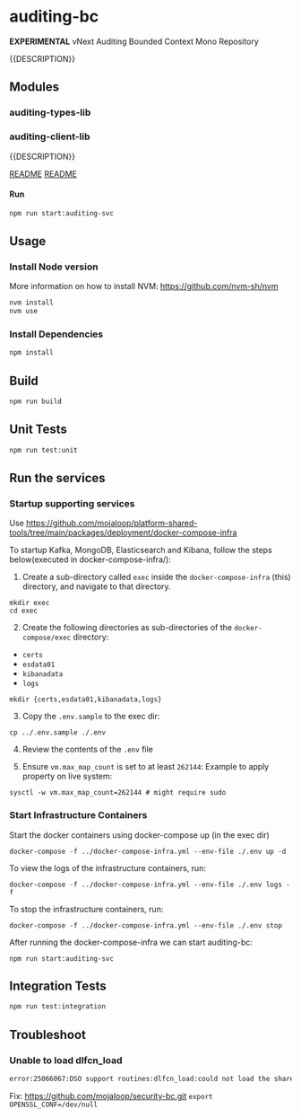 # auditing-bc

**EXPERIMENTAL** vNext Auditing Bounded Context Mono Repository

{{DESCRIPTION}}

## Modules

### auditing-types-lib
### auditing-client-lib

{{DESCRIPTION}}

[README](modules/public-types-lib/README.md)
[README](modules/client-lib/README.md)

#### Run

```bash
npm run start:auditing-svc
```

## Usage

### Install Node version

More information on how to install NVM: https://github.com/nvm-sh/nvm

```bash
nvm install
nvm use
```

### Install Dependencies

```bash
npm install
```

## Build

```bash
npm run build
```

## Unit Tests

```bash
npm run test:unit
```

## Run the services 

### Startup supporting services

Use https://github.com/mojaloop/platform-shared-tools/tree/main/packages/deployment/docker-compose-infra


To startup Kafka, MongoDB, Elasticsearch and Kibana, follow the steps below(executed in docker-compose-infra/):   

1. Create a sub-directory called `exec` inside the `docker-compose-infra` (this) directory, and navigate to that directory.


```shell
mkdir exec 
cd exec
```

2. Create the following directories as sub-directories of the `docker-compose/exec` directory:
* `certs`
* `esdata01`
* `kibanadata`
* `logs`

```shell
mkdir {certs,esdata01,kibanadata,logs}
```

3. Copy the `.env.sample` to the exec dir:
```shell
cp ../.env.sample ./.env
```

4. Review the contents of the `.env` file

5. Ensure `vm.max_map_count` is set to at least `262144`: Example to apply property on live system:
```shell
sysctl -w vm.max_map_count=262144 # might require sudo
```

### Start Infrastructure Containers

Start the docker containers using docker-compose up (in the exec dir)
```shell
docker-compose -f ../docker-compose-infra.yml --env-file ./.env up -d
```


To view the logs of the infrastructure containers, run:
```shell
docker-compose -f ../docker-compose-infra.yml --env-file ./.env logs -f
```

To stop the infrastructure containers, run:
```shell
docker-compose -f ../docker-compose-infra.yml --env-file ./.env stop
```

After running the docker-compose-infra we can start auditing-bc:
```shell
npm run start:auditing-svc
```

## Integration Tests
```bash
npm run test:integration
```

## Troubleshoot 

### Unable to load dlfcn_load
```bash
error:25066067:DSO support routines:dlfcn_load:could not load the shared library
```
Fix: https://github.com/mojaloop/security-bc.git  `export OPENSSL_CONF=/dev/null`

